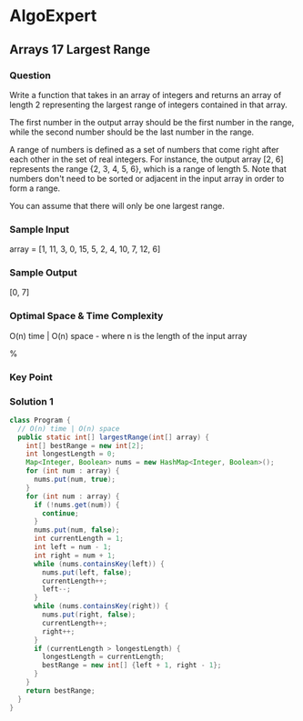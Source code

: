 # AlgoExpert

## Arrays 17 Largest Range

### Question

Write a function that takes in an array of integers and returns an array of length 2 representing the largest range of integers contained in that array.

The first number in the output array should be the first number in the range, while the second number should be the last number in the range.

A range of numbers is defined as a set of numbers that come right after each other in the set of real integers. For instance, the output array [2, 6] represents the range {2, 3, 4, 5, 6}, which is a range of length 5. Note that numbers don't need to be sorted or adjacent in the input array in order to form a range.

You can assume that there will only be one largest range.

### Sample Input

array = [1, 11, 3, 0, 15, 5, 2, 4, 10, 7, 12, 6]

### Sample Output

[0, 7]

### Optimal Space & Time Complexity

O(n) time | O(n) space - where n is the length of the input array

%

### Key Point

### Solution 1

```java
class Program {
  // O(n) time | O(n) space
  public static int[] largestRange(int[] array) {
    int[] bestRange = new int[2];
    int longestLength = 0;
    Map<Integer, Boolean> nums = new HashMap<Integer, Boolean>();
    for (int num : array) {
      nums.put(num, true);
    }
    for (int num : array) {
      if (!nums.get(num)) {
        continue;
      }
      nums.put(num, false);
      int currentLength = 1;
      int left = num - 1;
      int right = num + 1;
      while (nums.containsKey(left)) {
        nums.put(left, false);
        currentLength++;
        left--;
      }
      while (nums.containsKey(right)) {
        nums.put(right, false);
        currentLength++;
        right++;
      }
      if (currentLength > longestLength) {
        longestLength = currentLength;
        bestRange = new int[] {left + 1, right - 1};
      }
    }
    return bestRange;
  }
}

```
